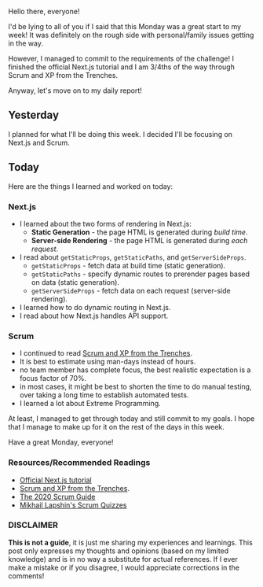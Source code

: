 Hello there, everyone!

I'd be lying to all of you if I said that this Monday was a great start to my week! It was definitely on the rough side with personal/family issues getting in the way.

However, I managed to commit to the requirements of the challenge! I finished the official Next.js tutorial and I am 3/4ths of the way through Scrum and XP from the Trenches.

Anyway, let's move on to my daily report!

## Yesterday

I planned for what I'll be doing this week. I decided I'll be focusing on Next.js and Scrum.

## Today

Here are the things I learned and worked on today:

### Next.js

- I learned about the two forms of rendering in Next.js:
  - **Static Generation** - the page HTML is generated during _build time_.
  - **Server-side Rendering** - the page HTML is generated during _each request_.
- I read about `getStaticProps`, `getStaticPaths`, and `getServerSideProps`.
  - `getStaticProps` - fetch data at build time (static generation).
  - `getStaticPaths` - specify dynamic routes to prerender pages based on data (static generation).
  - `getServerSideProps` - fetch data on each request (server-side rendering).
- I learned how to do dynamic routing in Next.js.
- I read about how Next.js handles API support.

### Scrum

- I continued to read [Scrum and XP from the Trenches](https://www.infoq.com/minibooks/scrum-xp-from-the-trenches-2/).
- It is best to estimate using man-days instead of hours.
- no team member has complete focus, the best realistic expectation is a focus factor of 70%.
- in most cases, it might be best to shorten the time to do manual testing, over taking a long time to establish automated tests.
- I learned a lot about Extreme Programming.

At least, I managed to get through today and still commit to my goals. I hope that I manage to make up for it on the rest of the days in this week.

Have a great Monday, everyone!

### Resources/Recommended Readings

- [Official Next.js tutorial](https://nextjs.org/learn/basics/create-nextjs-app?utm_source=next-site&utm_medium=nav-cta&utm_campaign=next-website)
- [Scrum and XP from the Trenches](https://www.infoq.com/minibooks/scrum-xp-from-the-trenches-2/).
- [The 2020 Scrum Guide](https://scrumguides.org/scrum-guide.html)
- [Mikhail Lapshin's Scrum Quizzes](https://mlapshin.com/index.php/scrum-quizzes/)

### DISCLAIMER

**This is not a guide**, it is just me sharing my experiences and learnings. This post only expresses my thoughts and opinions (based on my limited knowledge) and is in no way a substitute for actual references. If I ever make a mistake or if you disagree, I would appreciate corrections in the comments!
